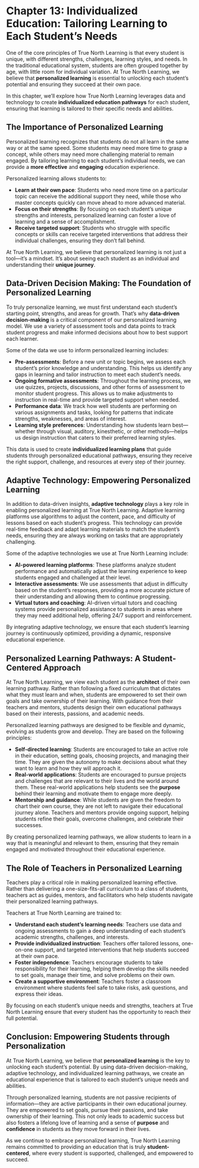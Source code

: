 # Chapter 13: Individualized Education: Tailoring Learning to Each Student’s Needs

One of the core principles of True North Learning is that every student is unique, with different strengths, challenges, learning styles, and needs. In the traditional educational system, students are often grouped together by age, with little room for individual variation. At True North Learning, we believe that **personalized learning** is essential to unlocking each student’s potential and ensuring they succeed at their own pace.

In this chapter, we’ll explore how True North Learning leverages data and technology to create **individualized education pathways** for each student, ensuring that learning is tailored to their specific needs and abilities.

## The Importance of Personalized Learning

Personalized learning recognizes that students do not all learn in the same way or at the same speed. Some students may need more time to grasp a concept, while others may need more challenging material to remain engaged. By tailoring learning to each student’s individual needs, we can provide a **more effective** and **engaging** education experience.

Personalized learning allows students to:

- **Learn at their own pace**: Students who need more time on a particular topic can receive the additional support they need, while those who master concepts quickly can move ahead to more advanced material.
- **Focus on their strengths**: By focusing on each student’s unique strengths and interests, personalized learning can foster a love of learning and a sense of accomplishment.
- **Receive targeted support**: Students who struggle with specific concepts or skills can receive targeted interventions that address their individual challenges, ensuring they don’t fall behind.

At True North Learning, we believe that personalized learning is not just a tool—it’s a mindset. It’s about seeing each student as an individual and understanding their **unique journey**.

## Data-Driven Decision Making: The Foundation of Personalized Learning

To truly personalize learning, we must first understand each student’s starting point, strengths, and areas for growth. That’s why **data-driven decision-making** is a critical component of our personalized learning model. We use a variety of assessment tools and data points to track student progress and make informed decisions about how to best support each learner.

Some of the data we use to inform personalized learning includes:

- **Pre-assessments**: Before a new unit or topic begins, we assess each student’s prior knowledge and understanding. This helps us identify any gaps in learning and tailor instruction to meet each student’s needs.
- **Ongoing formative assessments**: Throughout the learning process, we use quizzes, projects, discussions, and other forms of assessment to monitor student progress. This allows us to make adjustments to instruction in real-time and provide targeted support when needed.
- **Performance data**: We track how well students are performing on various assignments and tasks, looking for patterns that indicate strengths, weaknesses, and areas of interest.
- **Learning style preferences**: Understanding how students learn best—whether through visual, auditory, kinesthetic, or other methods—helps us design instruction that caters to their preferred learning styles.

This data is used to create **individualized learning plans** that guide students through personalized educational pathways, ensuring they receive the right support, challenge, and resources at every step of their journey.

## Adaptive Technology: Empowering Personalized Learning

In addition to data-driven insights, **adaptive technology** plays a key role in enabling personalized learning at True North Learning. Adaptive learning platforms use algorithms to adjust the content, pace, and difficulty of lessons based on each student’s progress. This technology can provide real-time feedback and adapt learning materials to match the student’s needs, ensuring they are always working on tasks that are appropriately challenging.

Some of the adaptive technologies we use at True North Learning include:

- **AI-powered learning platforms**: These platforms analyze student performance and automatically adjust the learning experience to keep students engaged and challenged at their level.
- **Interactive assessments**: We use assessments that adjust in difficulty based on the student’s responses, providing a more accurate picture of their understanding and allowing them to continue progressing.
- **Virtual tutors and coaching**: AI-driven virtual tutors and coaching systems provide personalized assistance to students in areas where they may need additional help, offering 24/7 support and reinforcement.

By integrating adaptive technology, we ensure that each student’s learning journey is continuously optimized, providing a dynamic, responsive educational experience.

## Personalized Learning Pathways: A Student-Centered Approach

At True North Learning, we view each student as the **architect** of their own learning pathway. Rather than following a fixed curriculum that dictates what they must learn and when, students are empowered to set their own goals and take ownership of their learning. With guidance from their teachers and mentors, students design their own educational pathways based on their interests, passions, and academic needs.

Personalized learning pathways are designed to be flexible and dynamic, evolving as students grow and develop. They are based on the following principles:

- **Self-directed learning**: Students are encouraged to take an active role in their education, setting goals, choosing projects, and managing their time. They are given the autonomy to make decisions about what they want to learn and how they will approach it.
- **Real-world applications**: Students are encouraged to pursue projects and challenges that are relevant to their lives and the world around them. These real-world applications help students see the **purpose** behind their learning and motivate them to engage more deeply.
- **Mentorship and guidance**: While students are given the freedom to chart their own course, they are not left to navigate their educational journey alone. Teachers and mentors provide ongoing support, helping students refine their goals, overcome challenges, and celebrate their successes.

By creating personalized learning pathways, we allow students to learn in a way that is meaningful and relevant to them, ensuring that they remain engaged and motivated throughout their educational experience.

## The Role of Teachers in Personalized Learning

Teachers play a critical role in making personalized learning effective. Rather than delivering a one-size-fits-all curriculum to a class of students, teachers act as guides, mentors, and facilitators who help students navigate their personalized learning pathways.

Teachers at True North Learning are trained to:

- **Understand each student’s learning needs**: Teachers use data and ongoing assessments to gain a deep understanding of each student’s academic strengths, challenges, and interests.
- **Provide individualized instruction**: Teachers offer tailored lessons, one-on-one support, and targeted interventions that help students succeed at their own pace.
- **Foster independence**: Teachers encourage students to take responsibility for their learning, helping them develop the skills needed to set goals, manage their time, and solve problems on their own.
- **Create a supportive environment**: Teachers foster a classroom environment where students feel safe to take risks, ask questions, and express their ideas.

By focusing on each student’s unique needs and strengths, teachers at True North Learning ensure that every student has the opportunity to reach their full potential.

## Conclusion: Empowering Students through Personalization

At True North Learning, we believe that **personalized learning** is the key to unlocking each student’s potential. By using data-driven decision-making, adaptive technology, and individualized learning pathways, we create an educational experience that is tailored to each student’s unique needs and abilities.

Through personalized learning, students are not passive recipients of information—they are active participants in their own educational journey. They are empowered to set goals, pursue their passions, and take ownership of their learning. This not only leads to academic success but also fosters a lifelong love of learning and a sense of **purpose** and **confidence** in students as they move forward in their lives.

As we continue to embrace personalized learning, True North Learning remains committed to providing an education that is truly **student-centered**, where every student is supported, challenged, and empowered to succeed.
